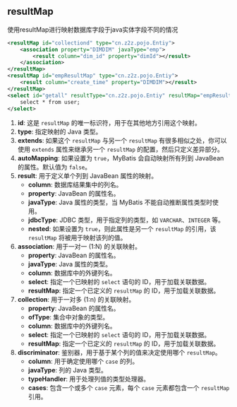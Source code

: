 ## resultMap

使用resultMap进行映射数据库字段于java实体字段不同的情况

```xml
<resultMap id="collectiond" type="cn.z2z.pojo.Entiy">
    <association property="DIMDIM" javaType="emp">
        <result column="dim_id" property="dimId"></result>
    </association>
</resultMap>
<resultMap id="empResultMap" type="cn.z2z.pojo.Entiy">
    <result column="create_time" property="DIMDIM"></result>
</resultMap>
<select id="getall" resultType="cn.z2z.pojo.Entiy" resultMap="empResultMap">
    select * from user;
</select>
```

1. **id**: 这是 `resultMap` 的唯一标识符，用于在其他地方引用这个映射。
2. **type**: 指定映射的 Java 类型。
3. **extends**: 如果这个 `resultMap` 与另一个 `resultMap` 有很多相似之处，你可以使用 `extends` 属性来继承另一个 `resultMap` 的配置，然后只定义差异部分。
4. **autoMapping**: 如果设置为 `true`，MyBatis 会自动映射所有列到 JavaBean 的属性。默认值为 `false`。
5. **result**: 用于定义单个列到 JavaBean 属性的映射。
   - **column**: 数据库结果集中的列名。
   - **property**: JavaBean 的属性名。
   - **javaType**: Java 属性的类型，当 MyBatis 不能自动推断属性类型时使用。
   - **jdbcType**: JDBC 类型，用于指定列的类型，如 `VARCHAR`、`INTEGER` 等。
   - **nested**: 如果设置为 `true`，则此属性是另一个 `resultMap` 的引用，该 `resultMap` 将被用于映射该列的值。
6. **association**: 用于一对一 (1:N) 的关联映射。
   - **property**: JavaBean 的属性名。
   - **javaType**: Java 属性的类型。
   - **column**: 数据库中的外键列名。
   - **select**: 指定一个已映射的 `select` 语句的 ID，用于加载关联数据。
   - **resultMap**: 指定一个已定义的 `resultMap` 的 ID，用于加载关联数据。
7. **collection**: 用于一对多 (1:n) 的关联映射。
   - **property**: JavaBean 的属性名。
   - **ofType**: 集合中对象的类型。
   - **column**: 数据库中的外键列名。
   - **select**: 指定一个已映射的 `select` 语句的 ID，用于加载关联数据。
   - **resultMap**: 指定一个已定义的 `resultMap` 的 ID，用于加载关联数据。
8. **discriminator**: 鉴别器，用于基于某个列的值来决定使用哪个 `resultMap`。
   - **column**: 用于确定使用哪个 `case` 的列。
   - **javaType**: 列的 Java 类型。
   - **typeHandler**: 用于处理列值的类型处理器。
   - **cases**: 包含一个或多个 `case` 元素，每个 `case` 元素都包含一个 `resultMap` 引用。